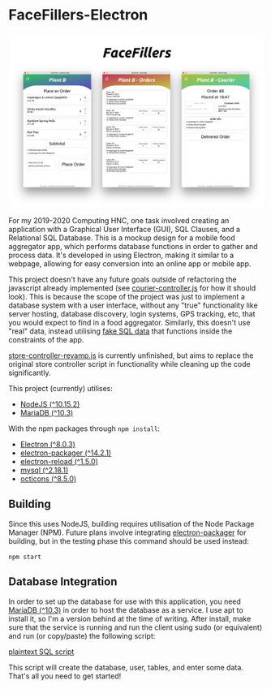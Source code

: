 # FaceFillers-Electron

![FaceFillers](img/preview.png)

For my 2019-2020 Computing HNC, one task involved creating an application with a Graphical User Interface (GUI), SQL Clauses, and a Relational SQL Database. This is a mockup design for a mobile food aggregator app, which performs database functions in order to gather and process data. It's developed in using Electron, making it similar to a webpage, allowing for easy conversion into an online app or mobile app.

This project doesn't have any future goals outside of refactoring the javascript already implemented (see [courier-controller.js](js/courier-controller.js) for how it should look). This is because the scope of the project was just to implement a database system with a user interface, without any "true" functionality like server hosting, database discovery, login systems, GPS tracking, etc, that you would expect to find in a food aggregator. Similarly, this doesn't use "real" data, instead utilising [fake SQL data](sqlscript) that functions inside the constraints of the app.

[store-controller-revamp.js](js/store-controller-revamp.js) is currently unfinished, but aims to replace the original store controller script in functionality while cleaning up the code significantly.

This project (currently) utilises:

- [NodeJS (^10.15.2)](https://github.com/nodejs/node)
- [MariaDB (^10.3)](https://mariadb.com/downloads)

With the npm packages through `npm install`:

- [Electron (^8.0.3)](https://www.npmjs.com/package/electron)
- [electron-packager (^14.2.1)](https://www.npmjs.com/package/electron-packager)
- [electron-reload (^1.5.0)](https://www.npmjs.com/package/electron-reload)
- [mysql (^2.18.1)](https://www.npmjs.com/package/mysql)
- [octicons (^8.5.0)](https://www.npmjs.com/package/@primer/octicons)

## Building

Since this uses NodeJS, building requires utilisation of the Node Package Manager (NPM). Future plans involve integrating [electron-packager](https://github.com/electron/electron-packager) for building, but in the testing phase this command should be used instead:

```shell
npm start
```

## Database Integration

In order to set up the database for use with this application, you need [MariaDB (^10.3)](https://mariadb.com/downloads) in order to host the database as a service. I use apt to install it, so I'm a version behind at the time of writing. After install, make sure that the service is running and run the client using sudo (or equivalent) and run (or copy/paste) the following script:

[plaintext SQL script](sqlscript)

This script will create the database, user, tables, and enter some data. That's all you need to get started!
